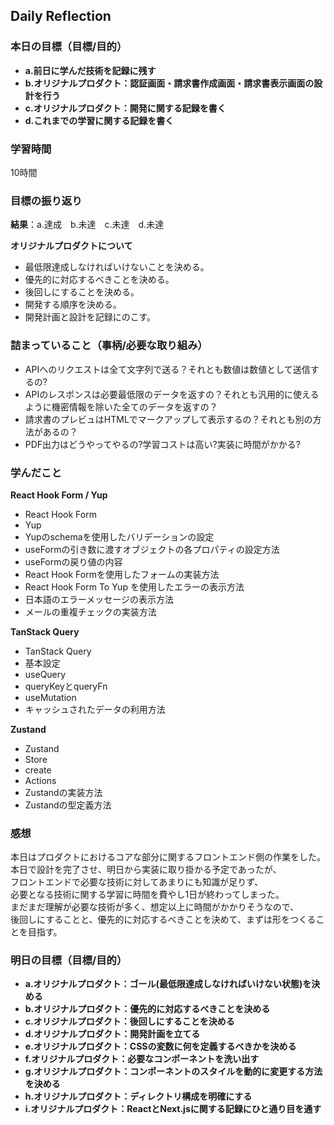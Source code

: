 ## Daily Reflection

### 本日の目標（目標/目的）
- **a.前日に学んだ技術を記録に残す**  
- **b.オリジナルプロダクト：認証画面・請求書作成画面・請求書表示画面の設計を行う**  
- **c.オリジナルプロダクト：開発に関する記録を書く**  
- **d.これまでの学習に関する記録を書く**  

### 学習時間
10時間

### 目標の振り返り
**結果**：a.達成　b.未達　c.未達　d.未達

**オリジナルプロダクトについて**  
- 最低限達成しなければいけないことを決める。
- 優先的に対応するべきことを決める。
- 後回しにすることを決める。
- 開発する順序を決める。
- 開発計画と設計を記録にのこす。

### 詰まっていること（事柄/必要な取り組み）
- APIへのリクエストは全て文字列で送る？それとも数値は数値として送信するの?
- APIのレスポンスは必要最低限のデータを返すの？それとも汎用的に使えるように機密情報を除いた全てのデータを返すの？
- 請求書のプレビュはHTMLでマークアップして表示するの？それとも別の方法があるの？
- PDF出力はどうやってやるの?学習コストは高い?実装に時間がかかる?

### 学んだこと
**React Hook Form / Yup**  
- React Hook Form
- Yup
- Yupのschemaを使用したバリデーションの設定
- useFormの引き数に渡すオブジェクトの各プロパティの設定方法
- useFormの戻り値の内容
- React Hook Formを使用したフォームの実装方法
- React Hook Form To Yup を使用したエラーの表示方法
- 日本語のエラーメッセージの表示方法
- メールの重複チェックの実装方法

**TanStack Query**  
- TanStack Query
- 基本設定
- useQuery
- queryKeyとqueryFn
- useMutation
- キャッシュされたデータの利用方法

**Zustand** 
- Zustand
- Store
- create
- Actions
- Zustandの実装方法
- Zustandの型定義方法 

### 感想
本日はプロダクトにおけるコアな部分に関するフロントエンド側の作業をした。  
本日で設計を完了させ、明日から実装に取り掛かる予定であったが、  
フロントエンドで必要な技術に対してあまりにも知識が足りず、  
必要となる技術に関する学習に時間を費やし1日が終わってしまった。  
まだまだ理解が必要な技術が多く、想定以上に時間がかかりそうなので、  
後回しにすることと、優先的に対応するべきことを決めて、まずは形をつくることを目指す。  

### 明日の目標（目標/目的）
- **a.オリジナルプロダクト：ゴール(最低限達成しなければいけない状態)を決める**  
- **b.オリジナルプロダクト：優先的に対応するべきことを決める**  
- **c.オリジナルプロダクト：後回しにすることを決める**  
- **d.オリジナルプロダクト：開発計画を立てる**  
- **e.オリジナルプロダクト：CSSの変数に何を定義するべきかを決める**  
- **f.オリジナルプロダクト：必要なコンポーネントを洗い出す**  
- **g.オリジナルプロダクト：コンポーネントのスタイルを動的に変更する方法を決める**  
- **h.オリジナルプロダクト：ディレクトリ構成を明確にする**  
- **i.オリジナルプロダクト：ReactとNext.jsに関する記録にひと通り目を通す**  

